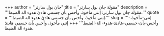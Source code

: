 +++
author = "جان بول سارتر"
title = "مقولة جان بول سارتر"
description = '''مقولة جان بول سارتر: إنني مأخوذ، وأحس بأن جسمي هادئ هدوء الة الضبط.'''
quote = '''إنني مأخوذ، وأحس بأن جسمي هادئ هدوء الة الضبط.'''
slug = '''إنني-مأخوذ،-وأحس-بأن-جسمي-هادئ-هدوء-الة-الضبط'''
+++
إنني مأخوذ، وأحس بأن جسمي هادئ هدوء الة الضبط.
